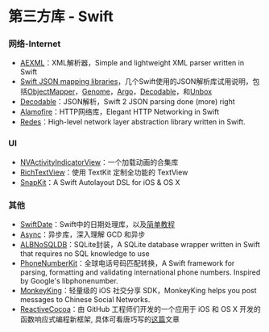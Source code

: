 # 第三方库 - Swift
### 网络-Internet
- [AEXML][1]：XML解析器，Simple and lightweight XML parser written in Swift
- [Swift JSON mapping libraries][2]，几个Swift使用的JSON解析库试用说明，包括[ObjectMapper][3]，[Genome][4]，[Argo][5]，[Decodable][6]，和[Unbox][7]
- [Decodable][8]：JSON解析，Swift 2 JSON parsing done (more) right
- [Alamofire][9]：HTTP网络库，Elegant HTTP Networking in Swift
- [Redes][10]：High-level network layer abstraction library written in Swift.


### UI
- [NVActivityIndicatorView][11]：一个加载动画的合集库
- [RichTextView][12]：使用 TextKit 定制全功能的 TextView
- [SnapKit][13]：A Swift Autolayout DSL for iOS & OS X

### 其他
- [SwiftDate][14]：Swift中的日期处理库，以及[简单教程][15]
- [Async][16]：异步库，深入理解 GCD 和异步
- [ALBNoSQLDB][17]：SQLite封装，A SQLite database wrapper written in Swift that requires no SQL knowledge to use
- [PhoneNumberKit][18]：全球电话号码匹配转换，A Swift framework for parsing, formatting and validating international phone numbers. Inspired by Google's libphonenumber.
- [MonkeyKing][19]：轻量级的 iOS 社交分享 SDK，MonkeyKing helps you post messages to Chinese Social Networks.
- [ReactiveCocoa][20]：由 GitHub 工程师们开发的一个应用于 iOS 和 OS X 开发的函数响应式编程新框架, 具体可看唐巧写的[这篇][21]文章

[1]:	https://github.com/tadija/AEXML
[2]:	http://alejandromp.com/blog/2015/10/28/swift-json-mapping-libraries/
[3]:	https://github.com/Hearst-DD/ObjectMapper "ObjectMapper"
[4]:	https://github.com/LoganWright/Genome "Genome"
[5]:	https://github.com/thoughtbot/Argo "Argo"
[6]:	https://github.com/Anviking/Decodable "Decodable"
[7]:	https://github.com/JohnSundell/Unbox "Unbox"
[8]:	https://github.com/Anviking/Decodable "Decodable"
[9]:	https://github.com/Alamofire/Alamofire
[10]:	https://github.com/cuzv/Redes "Redes"
[11]:	https://github.com/ninjaprox/NVActivityIndicatorView
[12]:	https://github.com/kevinzhow/RichTextView "RichTextView"
[13]:	https://github.com/SnapKit/SnapKit "SnapKit"
[14]:	https://github.com/chenyangcun/SwiftDate
[15]:	http://www.aswifter.com/2015/07/26/use-swiftdate/
[16]:	https://github.com/duemunk/Async
[17]:	https://github.com/AaronBratcher/ALBNoSQLDB
[18]:	https://github.com/marmelroy/PhoneNumberKit "PhoneNumberKit"
[19]:	https://github.com/nixzhu/MonkeyKing "MonkeyKing"
[20]:	https://github.com/ReactiveCocoa/ReactiveCocoa "ReactiveCocoa"
[21]:	http://www.devtang.com/blog/2014/02/11/reactivecocoa-introduction